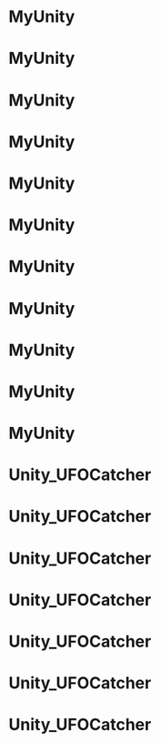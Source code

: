 # MyUnity
# MyUnity
# MyUnity
# MyUnity
# MyUnity
# MyUnity
# MyUnity
# MyUnity
# MyUnity
# MyUnity
# MyUnity
# Unity_UFOCatcher
# Unity_UFOCatcher
# Unity_UFOCatcher
# Unity_UFOCatcher
# Unity_UFOCatcher
# Unity_UFOCatcher
# Unity_UFOCatcher
